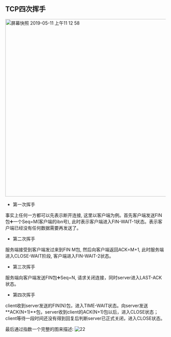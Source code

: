 ## TCP四次挥手

<img width="558" alt="屏幕快照 2019-05-11 上午11 12 58" src="https://user-images.githubusercontent.com/42414989/57564414-c1543a00-73dd-11e9-88c8-48baa4ee2894.png">

- 第一次挥手

事实上任何一方都可以先表示断开连接, 这里以客户端为例。首先客户端发送FIN包➕一个Seq=M(客户端的ibn号), 此时表示客户端进入FIN-WAIT-1状态。表示客户端已经没有任何数据需要再发送了。

- 第二次挥手

服务端接受到客户端发过来到FIN M包, 然后向客户端返回ACK=M+1, 此时服务端进入CLOSE-WAIT阶段, 客户端进入FIN-WAIT-2状态。

- 第三次挥手

服务端向客户端发送FIN包➕Seq=N, 请求关闭连接，同时server进入LAST-ACK状态。

- 第四次挥手

client收到server发送的FIN(N)包，进入TIME-WAIT状态。向server发送**ACK(N+1)**包，server收到client的ACK(N+1)包以后，进入CLOSE状态；client等待一段时间还没有得到回复后判断server已正式关闭，进入CLOSE状态。

最后通过指数一个完整的图来描述:
![22](https://user-images.githubusercontent.com/42414989/57564488-062ca080-73df-11e9-9aa1-e0f79c805969.jpg)



